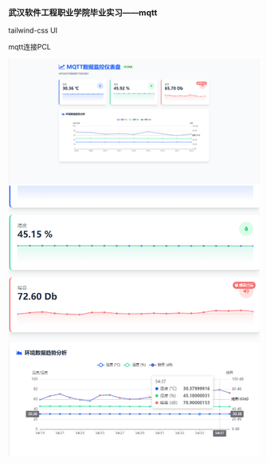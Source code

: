 ### 武汉软件工程职业学院毕业实习——mqtt

tailwind-css UI

mqtt连接PCL

![1751971544533](assets/README/1751971544533.png)![1751971548581](assets/README/1751971548581.png)
